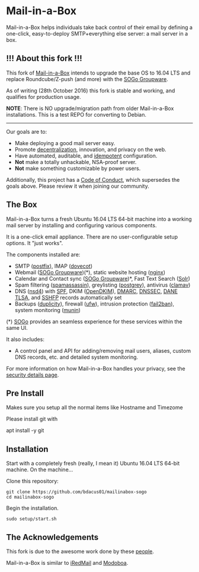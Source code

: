 # Mail-in-a-Box

Mail-in-a-Box helps individuals take back control of their email by defining a one-click, easy-to-deploy SMTP+everything else server: a mail server in a box.

## !!! About this fork !!!

This fork of [Mail-in-a-Box](https://github.com/mail-in-a-box/mailinabox) intends to upgrade the base OS to 16.04 LTS and replace Roundcube/Z-push (and more) with the [SOGo Groupware](http://www.sogo.nu/).

As of writing (28th October 2016) this fork is stable and working, and qualifies for production usage.

**NOTE**: There is NO upgrade/migration path from older Mail-in-a-Box installations. This is a test REPO for converting to Debian.

---

Our goals are to:

- Make deploying a good mail server easy.
- Promote [decentralization](http://redecentralize.org/), innovation, and privacy on the web.
- Have automated, auditable, and [idempotent](https://sharknet.us/2014/02/01/automated-configuration-management-challenges-with-idempotency/) configuration.
- **Not** make a totally unhackable, NSA-proof server.
- **Not** make something customizable by power users.

Additionally, this project has a [Code of Conduct](CODE_OF_CONDUCT.md), which supersedes the goals above. Please review it when joining our community.

## The Box

Mail-in-a-Box turns a fresh Ubuntu 16.04 LTS 64-bit machine into a working mail server by installing and configuring various components.

It is a one-click email appliance. There are no user-configurable setup options. It "just works".

The components installed are:

- SMTP ([postfix](http://www.postfix.org/)), IMAP ([dovecot](http://dovecot.org/))
- Webmail ([SOGo Groupware](http://sogo.nu/))(\*), static website hosting ([nginx](http://nginx.org/))
- Calendar and Contact sync ([SOGo Groupware](http://sogo.nu/))\*, Fast Text Search ([Solr](http://lucene.apache.org/solr/))
- Spam filtering ([spamassassin](https://spamassassin.apache.org/)), greylisting ([postgrey](http://postgrey.schweikert.ch/)), antivirus ([clamav](https://www.clamav.net/))
- DNS ([nsd4](https://www.nlnetlabs.nl/projects/nsd/)) with [SPF](https://en.wikipedia.org/wiki/Sender_Policy_Framework), DKIM ([OpenDKIM](http://www.opendkim.org/)), [DMARC](https://en.wikipedia.org/wiki/DMARC), [DNSSEC](https://en.wikipedia.org/wiki/DNSSEC), [DANE TLSA](https://en.wikipedia.org/wiki/DNS-based_Authentication_of_Named_Entities), and [SSHFP](https://tools.ietf.org/html/rfc4255) records automatically set
- Backups ([duplicity](http://duplicity.nongnu.org/)), firewall ([ufw](https://launchpad.net/ufw)), intrusion protection ([fail2ban](http://www.fail2ban.org/wiki/index.php/Main_Page)), system monitoring ([munin](http://munin-monitoring.org/))

(\*) [SOGo](http://sogo.nu/) provides an seamless experience for these services within the same UI.

It also includes:

- A control panel and API for adding/removing mail users, aliases, custom DNS records, etc. and detailed system monitoring.

For more information on how Mail-in-a-Box handles your privacy, see the [security details page](security.md).

## Pre Install

Makes sure you setup all the normal items like Hostname and Timezome

Please install git with

 apt install -y git

## Installation

Start with a completely fresh (really, I mean it) Ubuntu 16.04 LTS 64-bit machine. On the machine...

Clone this repository:

    git clone https://github.com/bdacus01/mailinabox-sogo
    cd mailinabox-sogo

Begin the installation.

    sudo setup/start.sh

## The Acknowledgements

This fork is due to the awesome work done by these [people](https://github.com/jkaberg/mailinabox-sogo/graphs/contributors).

Mail-in-a-Box is similar to [iRedMail](http://www.iredmail.org/) and [Modoboa](https://github.com/tonioo/modoboa).
